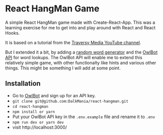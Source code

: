 # React HangMan Game

A simple React HangMan game made with Create-React-App. This was a learning exercise for me to get into and play around with React and React Hooks.

It is based on a tutorial from the [Traversy Media YouTube channel](https://www.youtube.com/c/TraversyMedia).

But I extended it a bit, by adding a [random word generator](https://www.npmjs.com/package/random-words) and the [OwlBot API](https://owlbot.info/) for word lookups. The OwlBot API will enable me to extend this relatively simple game, with other functionalty like hints and various other things. This might be something I will add at some point. 

## Installation
* Go to [OwlBot](https://owlbot.info/) and sign up for an API key.
* `git clone git@github.com:DalkMania/react-hangman.git`
* `cd react-hangman`
* `npm install or yarn`
* Put your OwlBot API key in the `.env.example` file and rename it to `.env`
* `npm run dev or yarn dev`
* visit http://localhost:3000/
